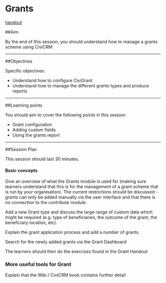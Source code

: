 # Grants
[handout](../handout/grants.md)

##Aim

By the end of this session, you should understand how to manage a grants scheme using CiviCRM

---
##Objectives

Specific objectives:

- Understand how to configure CiviGrant
- Understand how to manage the different grants types and produce reports

---
##Learning points

You should aim to cover the following points in this session

- Grant configuration
- Adding custom fields
- Using the grants report

---
##Session Plan

This session should last 30 minutes.

#### Basic concepts

Give an overview of what the Grants module is used for (making sure learners understand that this is for the management of a grant scheme that is run by your organisation).
The current restrictions should be discussed - grants can only be added manually via the user interface and that there is no connection to the contribute module.

Add a new Grant type and discuss the large range of custom data which might be required (e.g. type of beneficiaries, the outcome of the grant, the beneficiary location, etc).

Explain the grant application process and add a number of grants.

Search for the newly added grants via the Grant Dashboard

The learners should then do the exercises found in the Grant Handout

### More useful tools for Grant

Explain that the Wiki / CiviCRM book contains further detail
